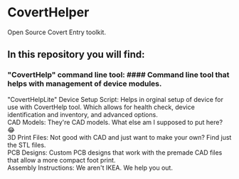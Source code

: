 # CovertHelper
Open Source Covert Entry toolkit.

## In this repository you will find: <br/>
### "CovertHelp" command line tool: #### Command line tool that helps with management of device modules. <br/>
"CovertHelpLite" Device Setup Script: Helps in orginal setup of device for use with CovertHelp tool. Which allows for health check, device identification and inventory, and advanced options. <br/>
CAD Models: They're CAD models. What else am I supposed to put here? 😂 <br/>
3D Print Files: Not good with CAD and just want to make your own? Find just the STL files. <br/>
PCB Designs: Custom PCB designs that work with the premade CAD files that allow a more compact foot print. <br/>
Assembly Instructions: We aren't IKEA. We help you out. <br/>
